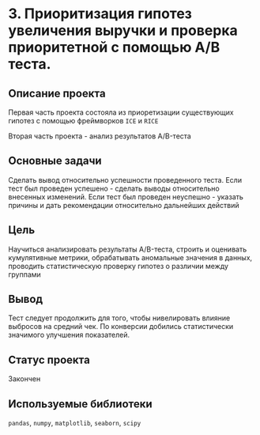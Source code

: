 # 3. Приоритизация гипотез увеличения выручки и проверка приоритетной с помощью А/В теста.

## Описание проекта
Первая часть проекта состояла из приоретизации существующих гипотез с помощью фреймворков <code>ICE</code> и <code>RICE</code>

Вторая часть проекта - анализ результатов A/B-теста

## Основные задачи
Сделать вывод относительно успешности проведенного теста.
Если тест был проведен успешено - сделать выводы относительно внесенных изменений.
Если тест был проведен неуспешно - указать причины и дать рекомендации относительно дальнейших действий
## Цель

Научиться анализировать результаты A/B-теста, строить и оценивать кумулятивные метрики, обрабатывать аномальные значения в данных, проводить статистическую проверку гипотез о различии между группами

## Вывод

Тест следует продолжить для того, чтобы нивелировать влияние выбросов на средний чек. По конверсии добились статистически значимого улучшения показателей.

## Статус проекта

Закончен

## Используемые библиотеки

<code>pandas</code>, <code>numpy</code>, <code>matplotlib</code>, <code>seaborn</code>, <code>scipy</code>

